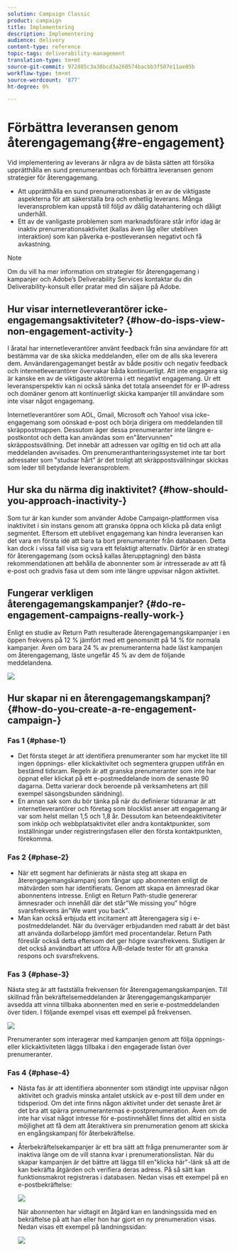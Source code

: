 ```yaml
---
solution: Campaign Classic
product: campaign
title: Implementering
description: Implementering
audience: delivery
content-type: reference
topic-tags: deliverability-management
translation-type: tm+mt
source-git-commit: 972885c3a38bcd3a260574bacbb3f507e11ae05b
workflow-type: tm+mt
source-wordcount: '877'
ht-degree: 0%

---
```



# Förbättra leveransen genom återengagemang{#re-engagement}

Vid implementering av leverans är några av de bästa sätten att försöka upprätthålla en sund prenumerantbas och förbättra leveransen genom strategier för återengagemang.

* Att upprätthålla en sund prenumerationsbas är en av de viktigaste aspekterna för att säkerställa bra och enhetlig leverans. Många leveransproblem kan uppstå till följd av dålig datahantering och dåligt underhåll.
* Ett av de vanligaste problemen som marknadsförare står inför idag är inaktiv prenumerationsaktivitet (kallas även låg eller utebliven interaktion) som kan påverka e-postleveransen negativt och få avkastning.

>[!NOTE]
>
>Om du vill ha mer information om strategier för återengagemang i kampanjer och Adobe’s Deliverability Services kontaktar du din Deliverability-konsult eller pratar med din säljare på Adobe.

## Hur visar internetleverantörer icke-engagemangsaktiviteter? {#how-do-isps-view-non-engagement-activity-}

I åratal har internetleverantörer använt feedback från sina användare för att bestämma var de ska skicka meddelanden, eller om de alls ska leverera dem. Användarengagemanget består av både positiv och negativ feedback och internetleverantörer övervakar båda kontinuerligt. Att inte engagera sig är kanske en av de viktigaste aktörerna i ett negativt engagemang. Ur ett leveransperspektiv kan ni också sänka det totala anseendet för er IP-adress och domäner genom att kontinuerligt skicka kampanjer till användare som inte visar något engagemang.

Internetleverantörer som AOL, Gmail, Microsoft och Yahoo! visa icke-engagemang som oönskad e-post och börja dirigera om meddelanden till skräppostmappen. Dessutom äger dessa prenumeranter inte längre e-postkontot och detta kan användas som en&quot;återvunnen&quot; skräppostsvällning. Det innebär att adressen var ogiltig en tid och att alla meddelanden avvisades. Om prenumeranthanteringssystemet inte tar bort adressater som &quot;studsar hårt&quot; är det troligt att skräppostsvällningar skickas som leder till betydande leveransproblem.

## Hur ska du närma dig inaktivitet? {#how-should-you-approach-inactivity-}

Som tur är kan kunder som använder Adobe Campaign-plattformen visa inaktivitet i sin instans genom att granska öppna och klicka på data enligt segmentet. Eftersom ett uteblivet engagemang kan hindra leveransen kan det vara en första idé att bara ta bort prenumeranter från databasen. Detta kan dock i vissa fall visa sig vara ett felaktigt alternativ. Därför är en strategi för återengagemang (som också kallas återupptagning) den bästa rekommendationen att behålla de abonnenter som är intresserade av att få e-post och gradvis fasa ut dem som inte längre uppvisar någon aktivitet.

## Fungerar verkligen återengagemangskampanjer? {#do-re-engagement-campaigns-really-work-}

Enligt en studie av Return Path resulterade återengagemangskampanjer i en öppen frekvens på 12 % jämfört med ett genomsnitt på 14 % för normala kampanjer. Även om bara 24 % av prenumeranterna hade läst kampanjen om återengagemang, läste ungefär 45 % av dem de följande meddelandena.

![](assets/deliverability_implementation_1.png)

## Hur skapar ni en återengagemangskampanj? {#how-do-you-create-a-re-engagement-campaign-}

### Fas 1 {#phase-1}

* Det första steget är att identifiera prenumeranter som har mycket lite till ingen öppnings- eller klickaktivitet och segmentera gruppen utifrån en bestämd tidsram. Regeln är att granska prenumeranter som inte har öppnat eller klickat på ett e-postmeddelande inom de senaste 90 dagarna. Detta varierar dock beroende på verksamhetens art (till exempel säsongsbunden sändning).
* En annan sak som du bör tänka på när du definierar tidsramar är att internetleverantörer och företag som blocklist anser att engagemang är var som helst mellan 1,5 och 1,8 år. Dessutom kan beteendeaktiviteter som inköp och webbplatsaktivitet eller andra kontaktpunkter, som inställningar under registreringsfasen eller den första kontaktpunkten, förekomma.

### Fas 2 {#phase-2}

* När ett segment har definierats är nästa steg att skapa en återengagemangskampanj som fångar upp abonnenten enligt de mätvärden som har identifierats. Genom att skapa en ämnesrad ökar abonnentens intresse. Enligt en Return Path-studie genererar ämnesrader och innehåll där det står&quot;We missing you&quot; högre svarsfrekvens än&quot;We want you back&quot;.
* Man kan också erbjuda ett incitament att återengagera sig i e-postmeddelandet. När du överväger erbjudanden med rabatt är det bäst att använda dollarbelopp jämfört med procentandelar. Return Path föreslår också detta eftersom det ger högre svarsfrekvens. Slutligen är det också användbart att utföra A/B-delade tester för att granska respons och svarsfrekvens.

### Fas 3 {#phase-3}

Nästa steg är att fastställa frekvensen för återengagemangskampanjen. Till skillnad från bekräftelsemeddelanden är återengagemangskampanjer avsedda att vinna tillbaka abonnenten med en serie e-postmeddelanden över tiden. I följande exempel visas ett exempel på frekvensen.

![](assets/deliverability_implementation_2.png)

Prenumeranter som interagerar med kampanjen genom att följa öppnings- eller klickaktiviteten läggs tillbaka i den engagerade listan över prenumeranter.

### Fas 4 {#phase-4}

* Nästa fas är att identifiera abonnenter som ständigt inte uppvisar någon aktivitet och gradvis minska antalet utskick av e-post till dem under en tidsperiod. Om det inte finns någon aktivitet under det senaste året är det bra att spärra prenumeranternas e-postprenumeration. Även om de inte har visat något intresse för e-postinnehållet finns det alltid en sista möjlighet att få dem att återaktivera sin prenumeration genom att skicka en engångskampanj för återbekräftelse.
* Återbekräftelsekampanjer är ett bra sätt att fråga prenumeranter som är inaktiva länge om de vill stanna kvar i prenumerationslistan. När du skapar kampanjen är det bättre att lägga till en&quot;klicka här&quot;-länk så att de kan bekräfta åtgärden och verifiera deras adress. På så sätt kan funktionsmakrot registreras i databasen. Nedan visas ett exempel på en e-postbekräftelse:

   ![](assets/deliverability_implementation_3.png)

   När abonnenten har vidtagit en åtgärd kan en landningssida med en bekräftelse på att han eller hon har gjort en ny prenumeration visas. Nedan visas ett exempel på landningssidan:

   ![](assets/deliverability_implementation_4.png)
